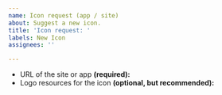```yaml
---
name: Icon request (app / site)
about: Suggest a new icon.
title: 'Icon request: '
labels: New Icon
assignees: ''

---
```


<!--
First, read our issue guidelines: https://git.io/JLu8h
(Only takes half a minute to read!)

Remember to add **name of the site or app** at the end of the title -->

- URL of the site or app **(required):** 
- Logo resources for the icon **(optional, but recommended):** 
